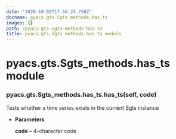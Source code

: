 ```yaml
---
date: '2020-10-02T17:56:24.758Z'
docname: pyacs.gts.Sgts_methods.has_ts
images: {}
path: /pyacs-gts-sgts-methods-has-ts
title: pyacs.gts.Sgts_methods.has_ts module
---
```


# pyacs.gts.Sgts_methods.has_ts module


### pyacs.gts.Sgts_methods.has_ts.has_ts(self, code)
Tests whether a time series exists in the current Sgts instance


* **Parameters**

    **code** – 4-character code
